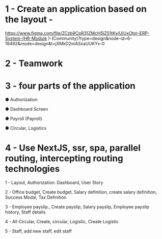 # 1 - Create an application based on the layout -
https://www.figma.com/file/ZCzb9CpR31ZMcH5IZ51tKy/UiUxOtor-ERP-System-(HR-Module
)-(Community)?type=design&node-id=6-19492&mode=design&t=jXMkD2mASxaUUKYv-0

# 2 - Teamwork

# 3 - four parts of the application

● Authorization

● Dashboard Screen

● Payroll (Payroll)

● Circular, Logistics
# 4 - Use NextJS, ssr, spa, parallel routing, intercepting routing technologies

1 - Layout, Authorization. Dashboard, User Story

2 - Office budget, Create budget, Salary definition, create salary definition, Success Modal,
Tax Definition

3 - Employee payslip., Create payslip, Salary payslip, Employee payslip history, Staff details

4 - All Circular, Create, circular, Logistic, Create Logistic

5 - Staff, add new staff, edit staff
